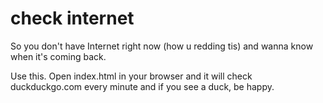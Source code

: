 # check internet

So you don't have Internet right now (how u redding tis) and wanna know when it's coming back.

Use this. Open index.html in your browser and it will check duckduckgo.com every minute and if you see a duck, be happy.
